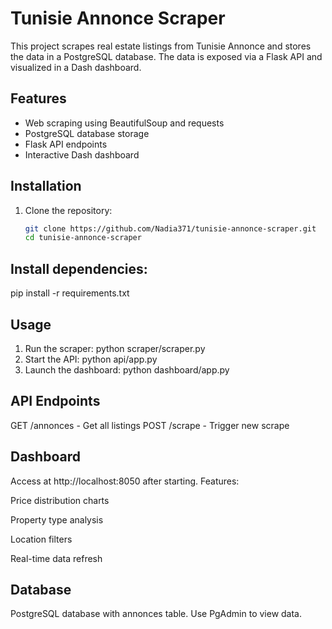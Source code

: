 # Tunisie Annonce Scraper

This project scrapes real estate listings from Tunisie Annonce and stores the data in a PostgreSQL database. The data is exposed via a Flask API and visualized in a Dash dashboard.

## Features
- Web scraping using BeautifulSoup and requests
- PostgreSQL database storage
- Flask API endpoints
- Interactive Dash dashboard

## Installation
1. Clone the repository:
   ```bash
   git clone https://github.com/Nadia371/tunisie-annonce-scraper.git
   cd tunisie-annonce-scraper
## Install dependencies:
pip install -r requirements.txt
## Usage
1. Run the scraper:
python scraper/scraper.py
2. Start the API:
python api/app.py
3. Launch the dashboard:
python dashboard/app.py
## API Endpoints
GET /annonces - Get all listings
POST /scrape - Trigger new scrape

## Dashboard
Access at http://localhost:8050 after starting. Features:

Price distribution charts

Property type analysis

Location filters

Real-time data refresh

## Database
PostgreSQL database with annonces table. Use PgAdmin to view data.
